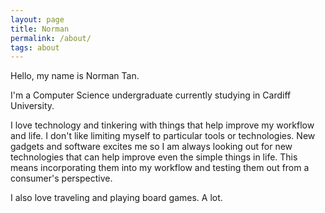 ```yaml
---
layout: page
title: Norman
permalink: /about/
tags: about
---
```

Hello, my name is Norman Tan.

I'm a Computer Science undergraduate currently studying in Cardiff University.

I love technology and tinkering with things that help improve my workflow and life. I don't like limiting myself to particular tools or technologies. New gadgets and software excites me so I am always looking out for new technologies that can help improve even the simple things in life. This means incorporating them into my workflow and testing them out from a consumer's perspective.

I also love traveling and playing board games. A lot.
